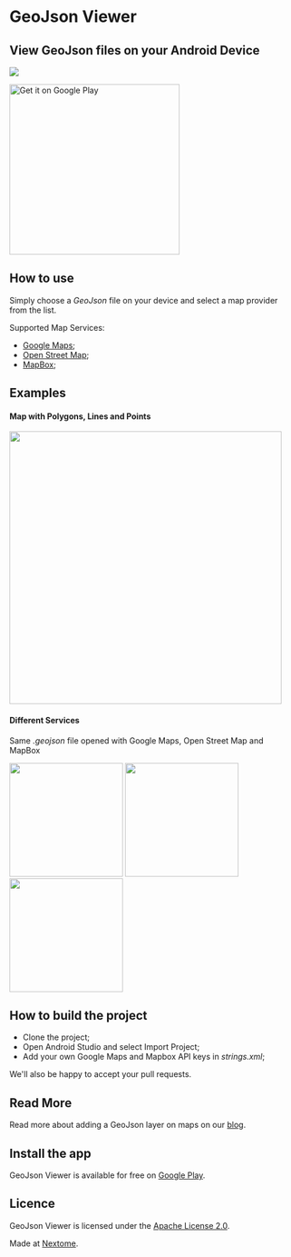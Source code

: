 # GeoJson Viewer
## View GeoJson files on your Android Device

![](https://cdn-images-1.medium.com/max/2000/1*O0WvfPtJvNpPCZDPEVqUjg.png)

<a href='https://play.google.com/store/apps/details?id=com.nextome.geojsonviewer&pcampaignid=MKT-Other-global-all-co-prtnr-py-PartBadge-Mar2515-1'><img alt='Get it on Google Play' src='https://play.google.com/intl/en_us/badges/images/generic/en_badge_web_generic.png' width="300"/></a>

## How to use
Simply choose a _GeoJson_ file on your device and select a map provider from the list.

Supported Map Services:
 * [Google Maps](https://maps.google.com/);
 * [Open Street Map](https://www.openstreetmap.org);
 * [MapBox](https://www.mapbox.com/);
 
## Examples
#### Map with Polygons, Lines and Points
<img src="https://github.com/Nextome/geojson-viewer/blob/master/resources/example_path.png" width="480">

#### Different Services
Same _.geojson_ file opened with Google Maps, Open Street Map and MapBox

<img src="https://github.com/Nextome/geojson-viewer/blob/master/resources/example_gmaps.png" width="200"> <img src="https://github.com/Nextome/geojson-viewer/blob/master/resources/example_osm.png" width="200"> <img src="https://github.com/Nextome/geojson-viewer/blob/master/resources/example_mapbox.png" width="200">

## How to build the project
 * Clone the project;
 * Open Android Studio and select Import Project;
 * Add your own Google Maps and Mapbox API keys in _strings.xml_;
 
We'll also be happy to accept your pull requests.
 
## Read More
Read more about adding a GeoJson layer on maps on our [blog](https://medium.com/nextome/show-a-geojson-layer-on-google-maps-osm-mapbox-on-android-cd75b8377ba).
 

## Install the app
GeoJson Viewer is available for free on [Google Play](https://play.google.com/store/apps/details?id=com.nextome.geojsonviewer).

## Licence
GeoJson Viewer is licensed under the [Apache License 2.0](https://github.com/Nextome/geojson-viewer/blob/master/LICENSE).


Made at [Nextome](http://nextome.org/).
